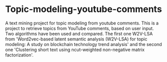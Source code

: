 # Topic-modeling-youtube-comments
A text mining project for topic modeling from youtube comments.
This is a project to retrieve topics from YouTube comments, based on user input. Two algorithms have been used and compared. The first one W2V-LSA from 'Word2vec-based latent semantic analysis (W2V-LSA) for topic modeling: A study on blockchain technology trend analysis' and the second one 'Clustering short text using ncut-weighted non-negative matrix factorization'.

